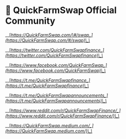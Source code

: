 # 💙 QuickFarmSwap Official Community

\_\_[_https://QuickFarmSwap.com/\#/swap_](https://QuickFarmSwap.com/#/swap)\_\_

\_\_[_https://twitter.com/QuickFarmSwapfinance_](https://twitter.com/QuickFarmSwapfinance)\_\_

\_\_[_https://www.facebook.com/QuickFarmSwap_](https://www.facebook.com/QuickFarmSwap)\_\_

\_\_[_https://t.me/QuickFarmSwapfinance_](https://t.me/QuickFarmSwapfinance)\_\_

\_\_[_https://t.me/QuickFarmSwapannouncements_](https://t.me/QuickFarmSwapannouncements)\_\_

\_\_[_https://www.reddit.com/r/QuickFarmSwapFinance/_](https://www.reddit.com/r/QuickFarmSwapFinance/)\_\_

\_\_[_https://QuickFarmSwap.medium.com/_](https://QuickFarmSwap.medium.com/)\_\_

